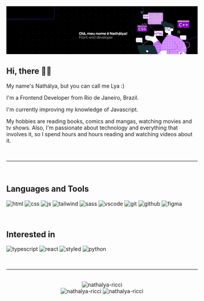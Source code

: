 <img src="header-nathalya.png">

<br>

## Hi, there 👋🏻

My name's Nathálya, but you can call me Lya :)

I'm a Frontend Developer from Rio de Janeiro, Brazil.

I'm currently improving my knowledge of Javascript.

My hobbies are reading books, comics and mangas, watching movies and tv shows. Also, I'm passionate about technology and everything that involves it, so I spend hours and hours reading and watching videos about it.

<br>
<hr>
<br>

## Languages and Tools

![html](https://img.shields.io/badge/HTML5-E34F26?style=for-the-badge&logo=html5&logoColor=white)
![css](https://img.shields.io/badge/CSS3-1572B6?style=for-the-badge&logo=css3&logoColor=white)
![js](https://img.shields.io/badge/JavaScript-F7DF1E?style=for-the-badge&logo=javascript&logoColor=100000)
![tailwind](https://img.shields.io/badge/Tailwind_CSS-38B2AC?style=for-the-badge&logo=tailwind-css&logoColor=white)
![sass](https://img.shields.io/badge/Sass-CC6699?style=for-the-badge&logo=sass&logoColor=white)
![vscode](https://img.shields.io/badge/VSCode-0078D4?style=for-the-badge&logo=visual%20studio%20code&logoColor=white)
![git](https://img.shields.io/badge/GIT-E44C30?style=for-the-badge&logo=git&logoColor=white)
![github](https://img.shields.io/badge/GitHub-100000?style=for-the-badge&logo=github&logoColor=white)
![figma](https://img.shields.io/badge/Figma-e63946?style=for-the-badge&logo=figma&logoColor=white)

<br>

## Interested in

![typescript](https://img.shields.io/badge/TypeScript-007ACC?style=for-the-badge&logo=typescript&logoColor=white)
![react](https://img.shields.io/badge/React-20232A?style=for-the-badge&logo=react&logoColor=61DAFB)
![styled](https://img.shields.io/badge/styled--components-DB7093?style=for-the-badge&logo=styled-components&logoColor=white)
![python](https://img.shields.io/badge/Python-FFD43B?style=for-the-badge&logo=python&logoColor=blue)

<br>
<hr>
<br>

<div align="center">
  <img src="https://github-readme-stats.vercel.app/api/top-langs?username=nathalya-ricci&show_icons=true&theme=tokyonight&locale=en&layout=compact&hide_border=true" alt="nathalya-ricci" />
</div>

<div align="center">
  <img src="https://github-readme-stats.vercel.app/api?username=nathalya-ricci&show_icons=true&theme=tokyonight&locale=en&hide_border=true" alt="nathalya-ricci">
  <img src="https://github-readme-streak-stats.herokuapp.com/?user=nathalya-ricci&theme=tokyonight&hide_border=true" alt="nathalya-ricci">
</div>
